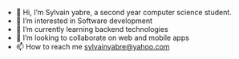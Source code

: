 - 👋 Hi, I’m Sylvain yabre, a second year computer science student.
- 👀 I’m interested in Software development
- 🌱 I’m currently learning backend technologies
- 💞️ I’m looking to collaborate on web and mobile apps
- 📫 How to reach me sylvainyabre@yahoo.com

<!---
Sylvainyabre/Sylvainyabre is a ✨ special ✨ repository because its `README.md` (this file) appears on your GitHub profile.
You can click the Preview link to take a look at your changes.
--->
